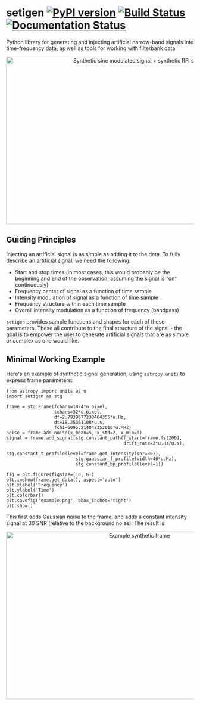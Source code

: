 # setigen [![PyPI version](https://badge.fury.io/py/setigen.svg)](https://badge.fury.io/py/setigen) [![Build Status](https://travis-ci.org/bbrzycki/setigen.svg?branch=master)](https://travis-ci.org/bbrzycki/setigen) [![Documentation Status](https://readthedocs.org/projects/setigen/badge/?version=latest)](https://setigen.readthedocs.io/en/latest/?badge=latest)

Python library for generating and injecting artificial narrow-band signals into time-frequency data, as well as tools for working with filterbank data.

<p align="center">
<img src="docs/source/flashy_synthetic.png" alt="Synthetic sine modulated signal + synthetic RFI signal"
width="700" height="450"/>
</p>

## Guiding Principles

Injecting an artificial signal is as simple as adding it to the data. To fully describe an artificial signal, we need the following:

* Start and stop times (in most cases, this would probably be the beginning and end of the observation, assuming the signal is "on" continuously)
* Frequency center of signal as a function of time sample
* Intensity modulation of signal as a function of time sample
* Frequency structure within each time sample
* Overall intensity modulation as a function of frequency (bandpass)

`setigen` provides sample functions and shapes for each of these parameters. These all contribute to the final structure of the signal - the goal is to empower the user to generate artificial signals that are as simple or complex as one would like.

## Minimal Working Example

Here's an example of synthetic signal generation, using `astropy.units` to express frame parameters:

```
from astropy import units as u
import setigen as stg

frame = stg.Frame(fchans=1024*u.pixel,
                  tchans=32*u.pixel,
                  df=2.7939677238464355*u.Hz,
                  dt=18.25361108*u.s,
                  fch1=6095.214842353016*u.MHz)
noise = frame.add_noise(x_mean=5, x_std=2, x_min=0)
signal = frame.add_signal(stg.constant_path(f_start=frame.fs[200],
                                            drift_rate=2*u.Hz/u.s),
                          stg.constant_t_profile(level=frame.get_intensity(snr=30)),
                          stg.gaussian_f_profile(width=40*u.Hz),
                          stg.constant_bp_profile(level=1))

fig = plt.figure(figsize=(10, 6))
plt.imshow(frame.get_data(), aspect='auto')
plt.xlabel('Frequency')
plt.ylabel('Time')
plt.colorbar()
plt.savefig('example.png', bbox_inches='tight')
plt.show()
```

This first adds Gaussian noise to the frame, and adds a constant intensity signal at 30 SNR (relative to the background noise). The result is:

<p align="center">
<img src="docs/source/example.png" alt="Example synthetic frame"
width="700" height="450"/>
</p>

